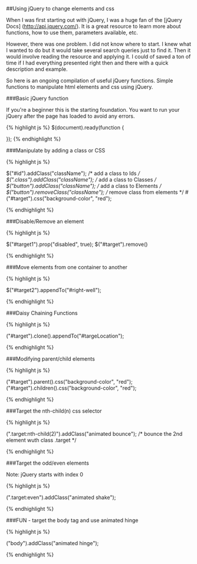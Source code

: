 ##Using jQuery to change elements and css

When I was first starting out with jQuery, I was a huge fan of the [jQuery Docs] (http://api.jquery.com/). It is a great resource to learn more about functions, how to use them, parameters available, etc. 

However, there was one problem. I did not know where to start. I knew what I wanted to do but it would take several search queries just to find it. Then it would involve reading the resource and applying it. I could of saved a ton of time if I had everything presented right then and there with a quick description and example.

So here is an ongoing compilation of useful jQuery functions. Simple functions to manipulate html elements and css using jQuery. 

###Basic jQuery function

If you're a beginner this is the starting foundation. You want to run your jQuery after the page has loaded to avoid any errors.

{% highlight js %}
$(document).ready(function {
	
});
{% endhighlight %}

###Manipulate by adding a class or CSS

{% highlight js %}

$("#id").addClass("className"); /* add a class to Ids */
$(".class").addClass("className"); /* add a class to Classes */
$("button").addClass("className"); /* add a class to Elements */
$("button").removeClass("className"); /* remove class from elements */
#("#target").css("background-color", "red");

{% endhighlight %}

###Disable/Remove an element

{% highlight js %}

$("#target1").prop("disabled", true);
$("#target").remove()

{% endhighlight %}

###Move elements from one container to another

{% highlight js %}

$("#target2").appendTo("#right-well");

{% endhighlight %}

###Daisy Chaining Functions

{% highlight js %}

("#target").clone().appendTo("#targeLocation");

{% endhighlight %}

###Modifying parent/child elements

{% highlight js %}

("#target").parent().css("background-color", "red");
("#target").children().css("background-color", "red");

{% endhighlight %}

###Target the nth-child(n) css selector

{% highlight js %}

(".target:nth-child(2)").addClass("animated bounce"); /* bounce the 2nd element wuth class .target */

{% endhighlight %}

###Target the odd/even elements

Note: jQuery starts with index 0

{% highlight js %}

(".target:even").addClass("animated shake");

{% endhighlight %}


###FUN - target the body tag and use animated hinge

{% highlight js %}

("body").addClass("animated hinge");

{% endhighlight %}
